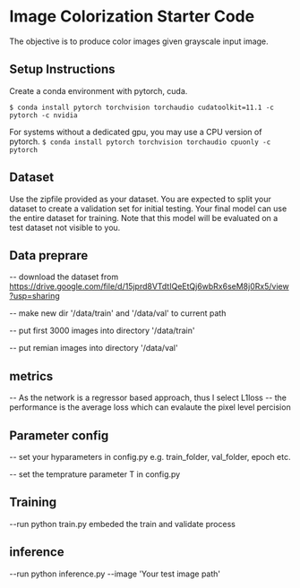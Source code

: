 # Image Colorization Starter Code
The objective is to produce color images given grayscale input image. 

## Setup Instructions
Create a conda environment with pytorch, cuda. 

`$ conda install pytorch torchvision torchaudio cudatoolkit=11.1 -c pytorch -c nvidia`

For systems without a dedicated gpu, you may use a CPU version of pytorch.
`$ conda install pytorch torchvision torchaudio cpuonly -c pytorch`

## Dataset
Use the zipfile provided as your dataset. You are expected to split your dataset to create a validation set for initial testing. Your final model can use the entire dataset for training. Note that this model will be evaluated on a test dataset not visible to you.

## Data preprare
-- download the dataset from https://drive.google.com/file/d/15jprd8VTdtIQeEtQj6wbRx6seM8j0Rx5/view?usp=sharing 

-- make new dir  '/data/train'  and  '/data/val' to current path

-- put first 3000 images into directory '/data/train' 

-- put remian images into directory '/data/val' 

## metrics
-- As the network is a regressor based approach, thus I select L1loss
-- the performance is the average loss which can evalaute the pixel level percision 
## Parameter config
-- set your hyparameters in config.py e.g. train_folder, val_folder, epoch etc.

-- set the temprature parameter T in config.py

## Training
--run python train.py embeded the train and validate process

## inference 
--run python inference.py --image 'Your test image path'
